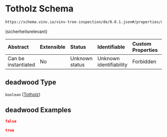 # Totholz Schema

```txt
https://schema.vinv.io/vinv-tree-inspection/de/0.0.1.json#/properties/crown/properties/deadwood
```

(sicherheitsrelevant)

| Abstract            | Extensible | Status         | Identifiable            | Custom Properties | Additional Properties | Access Restrictions | Defined In                                                                                                                 |
| :------------------ | :--------- | :------------- | :---------------------- | :---------------- | :-------------------- | :------------------ | :------------------------------------------------------------------------------------------------------------------------- |
| Can be instantiated | No         | Unknown status | Unknown identifiability | Forbidden         | Allowed               | none                | [dereferenced.doc.json\*](../../../../../../vinv-schemas/vinv-tree/out/0.0.1/dereferenced.doc.json "open original schema") |

## deadwood Type

`boolean` ([Totholz](dereferenced-properties-stamm-properties-totholz.md))

## deadwood Examples

```json
false
```

```json
true
```
